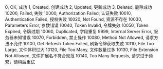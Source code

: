 0, OK, 成功
1, Created, 创建成功
2, Updated, 更新成功
3, Deleted, 删除成功
10200, Failed, 失败
10000, Authorization Failed, 认证失败
10010, Authentication Failed, 授权失败
10020, Not Found, 资源不存在
10030, Parameters Error, 参数错误
10040, Token Invalid, 令牌失效
10050, Token Expired, 令牌过期
10060, Duplicated, 字段重复
9999, Internal Server Error, 服务器未知错误
10070, Forbidden, 禁止操作
10080, Method Not Allowed, 请求方法不允许
10100, Get Refresh Token Failed, 刷新令牌获取失败
10110, File Too Large, 文件体积过大
10120, File Too Many, 文件数量过多
10130, File Extension Not Allowed, 文件扩展名不符合规范
10140, Too Many Requests, 请求过于频繁，请稍后重试
